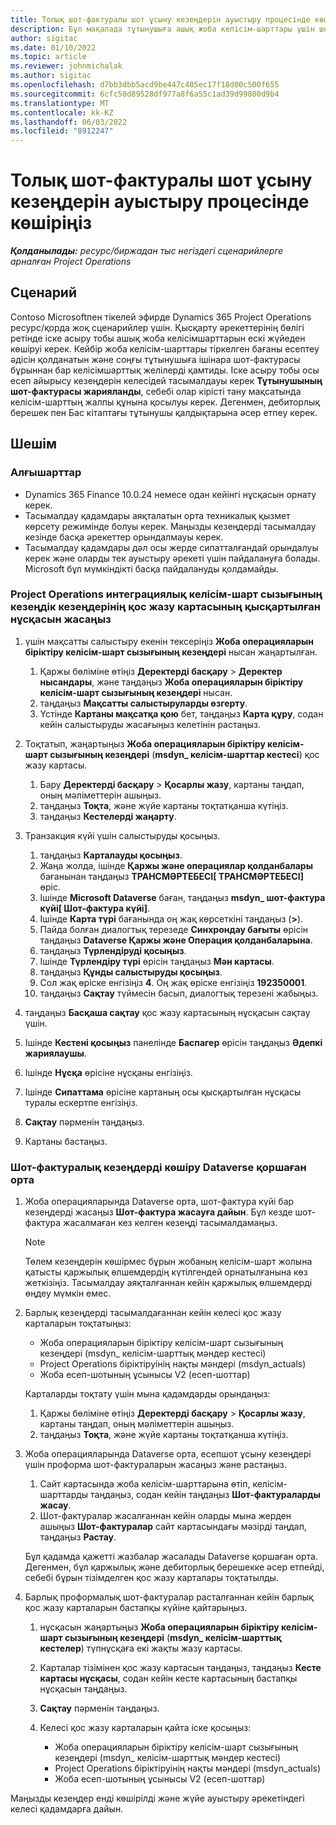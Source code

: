 ```yaml
---
title: Толық шот-фактуралы шот ұсыну кезеңдерін ауыстыру процесінде көшіріңіз
description: Бұл мақалада тұтынушыға ашық жоба келісім-шарттары үшін шот-фактураны іске қосу күніне дейін тіркелген бағаланған есеп айырысу кезеңдерін тасымалдау жолы түсіндіріледі.
author: sigitac
ms.date: 01/10/2022
ms.topic: article
ms.reviewer: johnmichalak
ms.author: sigitac
ms.openlocfilehash: d7bb3dbb5acd9be447c405ec17f18d00c500f655
ms.sourcegitcommit: 6cfc50d89528df977a8f6a55c1ad39d99800d9b4
ms.translationtype: MT
ms.contentlocale: kk-KZ
ms.lasthandoff: 06/03/2022
ms.locfileid: "8912247"
---
```

# <a name="migrate-fully-invoiced-billing-milestones-at-cutover"></a>Толық шот-фактуралы шот ұсыну кезеңдерін ауыстыру процесінде көшіріңіз

_**Қолданылады:** ресурс/биржадан тыс негіздегі сценарийлерге арналған Project Operations_

## <a name="scenario"></a>Сценарий

Contoso Microsoftпен тікелей эфирде Dynamics 365 Project Operations ресурс/қорда жоқ сценарийлер үшін. Қысқарту әрекеттерінің бөлігі ретінде іске асыру тобы ашық жоба келісімшарттарын ескі жүйеден көшіруі керек. Кейбір жоба келісім-шарттары тіркелген бағаны есептеу әдісін қолданатын және соңғы тұтынушыға ішінара шот-фактурасы бұрыннан бар келісімшарттық желілерді қамтиды. Іске асыру тобы осы есеп айырысу кезеңдерін келесідей тасымалдауы керек **Тұтынушының шот-фактурасы жарияланды**, себебі олар кірісті тану мақсатында келісім-шарттың жалпы құнына қосылуы керек. Дегенмен, дебиторлық берешек пен Бас кітаптағы тұтынушы қалдықтарына әсер етпеу керек.

## <a name="solution"></a>Шешім

### <a name="prerequisites"></a>Алғышарттар

- Dynamics 365 Finance 10.0.24 немесе одан кейінгі нұсқасын орнату керек.
- Тасымалдау қадамдары аяқталатын орта техникалық қызмет көрсету режимінде болуы керек. Маңызды кезеңдерді тасымалдау кезінде басқа әрекеттер орындалмауы керек.
- Тасымалдау қадамдары дәл осы жерде сипатталғандай орындалуы керек және оларды тек ауыстыру әрекеті үшін пайдалануға болады. Microsoft бұл мүмкіндікті басқа пайдалануды қолдамайды.

### <a name="create-a-cutover-version-of-the-project-operations-integration-contract-line-milestones-dual-write-map"></a>Project Operations интеграциялық келісім-шарт сызығының кезеңдік кезеңдерінің қос жазу картасының қысқартылған нұсқасын жасаңыз 

1. үшін мақсатты салыстыру екенін тексеріңіз **Жоба операцияларын біріктіру келісім-шарт сызығының кезеңдері** нысан жаңартылған. 

    1. Қаржы бөліміне өтіңіз **Деректерді басқару** \> **Деректер нысандары**, және таңдаңыз **Жоба операцияларын біріктіру келісім-шарт сызығының кезеңдері** нысан. 
    2. таңдаңыз **Мақсатты салыстыруларды өзгерту**. 
    3. Үстінде **Картаны мақсатқа қою** бет, таңдаңыз **Карта құру**, содан кейін салыстыруды жасағыңыз келетінін растаңыз.

2. Тоқтатып, жаңартыңыз **Жоба операцияларын біріктіру келісім-шарт сызығының кезеңдері** (**msdyn\_ келісім-шарттар кестесі**) қос жазу картасы. 

    1. Бару **Деректерді басқару** \> **Қосарлы жазу**, картаны таңдап, оның мәліметтерін ашыңыз. 
    2. таңдаңыз **Тоқта**, және жүйе картаны тоқтатқанша күтіңіз. 
    3. таңдаңыз **Кестелерді жаңарту**.

3. Транзакция күйі үшін салыстыруды қосыңыз.

    1. таңдаңыз **Карталауды қосыңыз**.
    2. Жаңа жолда, ішінде **Қаржы және операциялар қолданбалары** бағанынан таңдаңыз **ТРАНСМӘРТЕБЕСІ\[ ТРАНСМӘРТЕБЕСІ\]** өріс.
    3. Ішінде **Microsoft Dataverse** баған, таңдаңыз **msdyn\_ шот-фактура күйі\[ Шот-фактура күйі\]**.
    4. Ішінде **Карта түрі** бағанында оң жақ көрсеткіні таңдаңыз (**\>**).
    5. Пайда болған диалогтық терезеде **Синхрондау бағыты** өрісін таңдаңыз **Dataverse Қаржы және Операция қолданбаларына**.
    6. таңдаңыз **Түрлендіруді қосыңыз**.
    7. Ішінде **Түрлендіру түрі** өрісін таңдаңыз **Мән картасы**.
    8. таңдаңыз **Құнды салыстыруды қосыңыз**.
    9. Сол жақ өріске енгізіңіз **4**. Оң жақ өріске енгізіңіз **192350001**. 
    10. таңдаңыз **Сақтау** түймесін басып, диалогтық терезені жабыңыз.

4. таңдаңыз **Басқаша сақтау** қос жазу картасының нұсқасын сақтау үшін. 
5. Ішінде **Кестені қосыңыз** панелінде **Баспагер** өрісін таңдаңыз **Әдепкі жариялаушы**.
6. Ішінде **Нұсқа** өрісіне нұсқаны енгізіңіз.
7. Ішінде **Сипаттама** өрісіне картаның осы қысқартылған нұсқасы туралы ескертпе енгізіңіз. 
8. **Сақтау** пәрменін таңдаңыз.
9. Картаны бастаңыз.

### <a name="migrate-invoiced-milestones-to-the-dataverse-environment"></a>Шот-фактуралық кезеңдерді көшіру Dataverse қоршаған орта

1. Жоба операцияларында Dataverse орта, шот-фактура күйі бар кезеңдерді жасаңыз **Шот-фактура жасауға дайын**. Бұл кезде шот-фактура жасалмаған кез келген кезеңді тасымалдамаңыз.

    > [!NOTE]
    > Төлем кезеңдерін көшірмес бұрын жобаның келісім-шарт жолына қатысты қаржылық өлшемдердің күтілгендей орнатылғанына көз жеткізіңіз. Тасымалдау аяқталғаннан кейін қаржылық өлшемдерді өңдеу мүмкін емес.

2. Барлық кезеңдерді тасымалдағаннан кейін келесі қос жазу карталарын тоқтатыңыз:

    - Жоба операцияларын біріктіру келісім-шарт сызығының кезеңдері (msdyn\_ келісім-шарттық мәндер кестесі)
    - Project Operations біріктіруінің нақты мәндері (msdyn\_actuals)
    - Жоба есеп-шотының ұсынысы V2 (есеп-шоттар)

    Карталарды тоқтату үшін мына қадамдарды орындаңыз:

    1. Қаржы бөліміне өтіңіз **Деректерді басқару** \> **Қосарлы жазу**, картаны таңдап, оның мәліметтерін ашыңыз.
    2. таңдаңыз **Тоқта**, және жүйе картаны тоқтатқанша күтіңіз.

3. Жоба операцияларында Dataverse орта, есепшот ұсыну кезеңдері үшін проформа шот-фактураларын жасаңыз және растаңыз. 

    1. Сайт картасында жоба келісім-шарттарына өтіп, келісім-шарттарды таңдаңыз, содан кейін таңдаңыз **Шот-фактураларды жасау**.
    2. Шот-фактуралар жасалғаннан кейін оларды мына жерден ашыңыз **Шот-фактуралар** сайт картасындағы мәзірді таңдап, таңдаңыз **Растау**.

    Бұл қадамда қажетті жазбалар жасалады Dataverse қоршаған орта. Дегенмен, бұл қаржылық және дебиторлық берешекке әсер етпейді, себебі бұрын тізімделген қос жазу карталары тоқтатылды.

4. Барлық проформалық шот-фактуралар расталғаннан кейін барлық қос жазу карталарын бастапқы күйіне қайтарыңыз.

    1. нұсқасын жаңартыңыз **Жоба операцияларын біріктіру келісім-шарт сызығының кезеңдері** (**msdyn\_ келісім-шарттық кестелер**) түпнұсқаға екі жақты жазу картасы. 
    2. Карталар тізімінен қос жазу картасын таңдаңыз, таңдаңыз **Кесте картасы нұсқасы**, содан кейін кесте картасының бастапқы нұсқасын таңдаңыз.
    3. **Сақтау** пәрменін таңдаңыз.
    4. Келесі қос жазу карталарын қайта іске қосыңыз:

        - Жоба операцияларын біріктіру келісім-шарт сызығының кезеңдері (msdyn\_ келісім-шарттық мәндер кестесі)
        - Project Operations біріктіруінің нақты мәндері (msdyn\_actuals)
        - Жоба есеп-шотының ұсынысы V2 (есеп-шоттар)

Маңызды кезеңдер енді көшірілді және жүйе ауыстыру әрекетіндегі келесі қадамдарға дайын.
